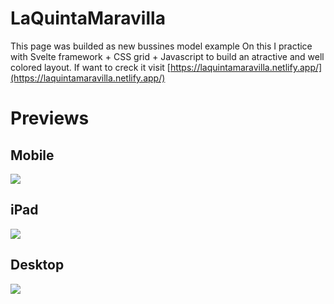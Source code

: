 # LaQuintaMaravilla

This page was builded as new bussines model example
On this I practice with Svelte framework + CSS grid + Javascript to build an atractive and well colored layout.
If want to creck it visit [https://laquintamaravilla.netlify.app/](https://laquintamaravilla.netlify.app/)


# Previews


## Mobile

![](https://i.imgur.com/UKg4QC0.png?3)
	

## iPad

 ![](https://i.imgur.com/BO21SXL.png?1) 	
    
## Desktop
	
![](https://i.imgur.com/vQJqbgb.png?1)
